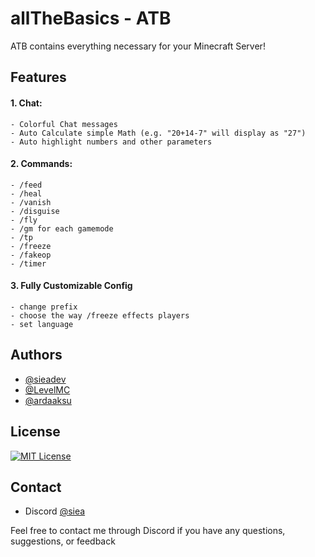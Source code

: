 # allTheBasics - ATB

ATB contains everything necessary for your Minecraft Server!



## Features

#### 1. Chat:
    - Colorful Chat messages
    - Auto Calculate simple Math (e.g. "20+14-7" will display as "27")
    - Auto highlight numbers and other parameters
#### 2. Commands:
    - /feed
    - /heal
    - /vanish
    - /disguise
    - /fly
    - /gm for each gamemode
    - /tp
    - /freeze
    - /fakeop
    - /timer
#### 3. Fully Customizable Config
    - change prefix
    - choose the way /freeze effects players
    - set language

    
## Authors

- [@sieadev](https://www.github.com/sieadev)
- [@LevelMC](https://www.github.com/LevelMC)
- [@ardaaksu](https://www.github.com/aarda55)

## License

[![MIT License](https://img.shields.io/badge/License-MIT-green.svg)](https://choosealicense.com/licenses/mit/)


## Contact
- Discord [@siea](dsc.gg/siea)

Feel free to contact me through Discord if you have any questions, suggestions, or feedback
